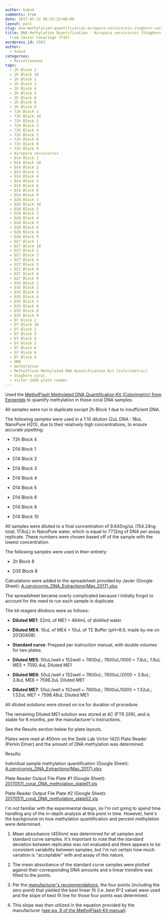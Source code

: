 ```yaml
---
author: kubu4
comments: true
date: 2017-05-12 00:42:22+00:00
layout: post
slug: dna-methylation-quantification-acropora-cervicornis-staghorn-coral-dna-from-javier-casariego-fiu
title: DNA Methylation Quantification - Acropora cervicornis (Staghorn coral) DNA
  from Javier Casariego (FIU)
wordpress_id: 2583
author:
  - kubu4
categories:
  - Miscellaneous
tags:
  - 2h Block 1
  - 2h Block 10
  - 2h Block 2
  - 2h Block 3
  - 2h Block 4
  - 2h Block 5
  - 2h Block 6
  - 2h Block 8
  - 2h Block 9
  - 72h Block 1
  - 72h Block 10
  - 72h Block 2
  - 72h Block 3
  - 72h Block 4
  - 72h Block 5
  - 72h Block 6
  - 72h Block 8
  - 72h Block 9
  - Acropora cervicornis
  - D14 Block 1
  - D14 Block 10
  - D14 Block 2
  - D14 Block 3
  - D14 Block 4
  - D14 Block 5
  - D14 Block 6
  - D14 Block 8
  - D14 Block 9
  - D20 Block 1
  - D20 Block 10
  - D20 Block 2
  - D20 Block 3
  - D20 Block 4
  - D20 Block 5
  - D20 Block 6
  - D20 Block 8
  - D20 Block 9
  - D27 Block 1
  - D27 Block 10
  - D27 Block 2
  - D27 Block 3
  - D27 Block 4
  - D27 Block 5
  - D27 Block 6
  - D27 Block 8
  - D27 Block 9
  - D35 Block 1
  - D35 Block 2
  - D35 Block 3
  - D35 Block 4
  - D35 Block 5
  - D35 Block 6
  - D35 Block 8
  - D35 Block 9
  - D7 Block 1
  - D7 Block 10
  - D7 Block 2
  - D7 Block 3
  - D7 Block 4
  - D7 Block 5
  - D7 Block 6
  - D7 Block 8
  - D7 Block 9
  - DNA
  - methylation
  - MethylFlash Methylated DNA Quantification Kit [Colorimetric]
  - Staghorn coral
  - Victor 1420 plate reader
---
```


Used the [MethylFlash Methylated DNA Quantification Kit (Colorimetric) from Epigentek](https://github.com/sr320/LabDocs/blob/master/protocols/Commercial_Protocols/Epigentek_MethylFlash_Methylated_DNA_Quantification_Kit_(Colormietric)_20170515.pdf) to quantify methylation in these coral DNA samples.

All samples were run in duplicate <em>except</em> 2h Block 1 due to insufficient DNA.

The following samples were used in a 1:10 dilution (2uL DNA : 18uL NanoPure H2O), due to their relatively high concentrations, to ensure accurate pipetting:




    
  * 72h Block 4

    
  * D14 Block 1

    
  * D14 Block 2

    
  * D14 Block 3

    
  * D14 Block 4

    
  * D14 Block 5

    
  * D14 Block 6

    
  * D14 Block 8

    
  * D14 Block 10



All samples were diluted to a final concentration of 9.645ng/uL (154.24ng total; 17.6uL) in NanoPure water, which is equal to 77.12ng of DNA per assay replicate. These numbers were chosen based off of the sample with the lowest concentration.

The following samples were used in their entirety:


    
  * 2h Block 8

    
  * D35 Block 8



Calculations were added to the spreadsheet provided by Javier (Google Sheet): [A.cervicornis_DNA_Extractions(May_2017).xlsx](https://docs.google.com/spreadsheets/d/1VOZI7LkzBx6tm0RsQQicRNOCKMf83wZb4CMWcdukXgQ/edit?usp=sharing)

The spreadsheet became overly complicated because I initially forgot to account for the need to run each sample in duplicate.

The kit reagent dilutions were as follows:




    
  * **Diluted ME1**: 52mL of ME1 + 464mL of <em>distilled</em> water

    
  * **Diluted ME4**: 10uL of ME4 + 10uL of TE Buffer (pH=8.0; made by me on 20130408).

    
  * **Standard curve**: Prepped per instruction manual, with double volumes for two plates.

    
  * **Diluted ME5**: 50uL/well x 152well = 7600uL; 7600uL/1000 = 7.6uL; 7.6uL ME5 + 7592.4uL Diluted ME1

    
  * **Diluted ME6**: 50uL/well x 152well = 7600uL; 7600uL/2000 = 3.8uL; 3.8uL ME6 + 7596.2uL Diluted ME1

    
  * **Diluted ME7**: 50uL/well x 152well = 7600uL; 7600uL/5000 = 1.52uL; 1.52uL ME7 + 7598.48uL Diluted ME1



All diluted solutions were stored on ice for duration of procedure.

The remaining Diluted ME1 solution was stored at 4C (FTR 209), and is stable for 6 months, per the manufacturer's instructions.

See the Results section below for plate layouts.

Plates were read at 450nm on the Seeb Lab Victor 1420 Plate Reader (Perkin Elmer) and the amount of DNA methylation was determined.

Results:

Individual sample methylation quantification (Google Sheet): [A.cervicornis_DNA_Extractions(May_2017).xlsx](https://docs.google.com/spreadsheets/d/1VOZI7LkzBx6tm0RsQQicRNOCKMf83wZb4CMWcdukXgQ/edit?usp=sharing)

Plate Reader Output File Plate #1 (Google Sheet): [20170511_coral_DNA_methylation_plate01.xls](https://docs.google.com/spreadsheets/d/1nutJjVm9RvjBqAnVEs-9POFVtEkXbV6RsS1jRPsmw2k/edit?usp=sharing)

Plate Reader Output File Plate #2 (Google Sheet): [20170511_coral_DNA_methylation_plate02.xls](https://docs.google.com/spreadsheets/d/1SV_qCBc5MSmS-jMthBQiT1azAOBMLaVgxrLTN2u0b4c/edit?usp=sharing)



I'm not familiar with the experimental design, so I'm not going to spend time handling any of the in-depth analysis at this point in time. However, here's the background on how methylation quantification and percent methylation were determined.





  1. Mean absorbance (450nm) was determined for all samples and standard curve samples. It's important to note that the standard deviation between replicates was not evaluated and there appears to be consistent variability between samples, but I'm not certain how much variation is "acceptable" with and assay of this nature.



  2. The mean absorbance of the standard curve samples were plotted against their corresponding DNA amounts and a linear trendline was fitted to the points.



  3. Per the [manufacturer's recommendations](https://github.com/sr320/LabDocs/blob/master/protocols/Commercial_Protocols/Epigentek_MethylFlash_Methylated_DNA_Quantification_Kit_(Colormietric)_20170515.pdf), the four points (including the zero point) that yielded the best linear fit (i.e. best R^2 value) were used and the slope of best fit line for those four points was determined.



  4. This slope was then utilized in the equation provided by the manufacturer ([see pg. 8 of the MethylFlash Kit manual](https://github.com/sr320/LabDocs/blob/master/protocols/Commercial_Protocols/Epigentek_MethylFlash_Methylated_DNA_Quantification_Kit_(Colormietric)_20170515.pdf)).




